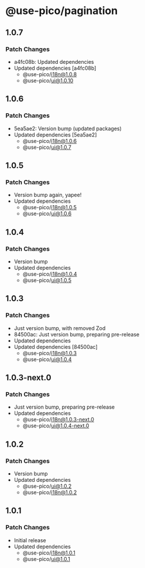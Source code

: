 # @use-pico/pagination

## 1.0.7

### Patch Changes

- a4fc08b: Updated dependencies
- Updated dependencies [a4fc08b]
  - @use-pico/i18n@1.0.8
  - @use-pico/ui@1.0.10

## 1.0.6

### Patch Changes

- 5ea5ae2: Version bump (updated packages)
- Updated dependencies [5ea5ae2]
  - @use-pico/i18n@1.0.6
  - @use-pico/ui@1.0.7

## 1.0.5

### Patch Changes

- Version bump again, yapee!
- Updated dependencies
  - @use-pico/i18n@1.0.5
  - @use-pico/ui@1.0.6

## 1.0.4

### Patch Changes

- Version bump
- Updated dependencies
  - @use-pico/i18n@1.0.4
  - @use-pico/ui@1.0.5

## 1.0.3

### Patch Changes

- Just version bump, with removed Zod
- 84500ac: Just version bump, preparing pre-release
- Updated dependencies
- Updated dependencies [84500ac]
  - @use-pico/i18n@1.0.3
  - @use-pico/ui@1.0.4

## 1.0.3-next.0

### Patch Changes

- Just version bump, preparing pre-release
- Updated dependencies
  - @use-pico/i18n@1.0.3-next.0
  - @use-pico/ui@1.0.4-next.0

## 1.0.2

### Patch Changes

- Version bump
- Updated dependencies
  - @use-pico/ui@1.0.2
  - @use-pico/i18n@1.0.2

## 1.0.1

### Patch Changes

- Initial release
- Updated dependencies
  - @use-pico/i18n@1.0.1
  - @use-pico/ui@1.0.1
